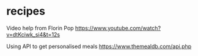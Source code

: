 # recipes

Video help from Florin Pop https://www.youtube.com/watch?v=dtKciwk_si4&t=12s

Using API to get personalised meals https://www.themealdb.com/api.php  
